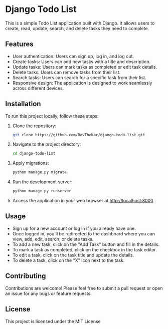 # Django Todo List

This is a simple Todo List application built with Django. It allows users to create, read, update, search, and delete tasks they need to complete.

## Features

- User authentication: Users can sign up, log in, and log out.
- Create tasks: Users can add new tasks with a title and description.
- Update tasks: Users can mark tasks as completed or edit task details.
- Delete tasks: Users can remove tasks from their list.
- Search tasks: Users can search for a specific task from their list.
- Responsive design: The application is designed to work seamlessly across different devices.

## Installation

To run this project locally, follow these steps:

1. Clone the repository:

   ```bash
   git clone https://github.com/DevTheKar/django-todo-list.git
   ```

2. Navigate to the project directory:

   ```bash
   cd django-todo-list
   ```

3. Apply migrations:

   ```bash
   python manage.py migrate
   ```

4. Run the development server:

   ```bash
   python manage.py runserver
   ```

5. Access the application in your web browser at [http://localhost:8000](http://localhost:8000).

## Usage

- Sign up for a new account or log in if you already have one.
- Once logged in, you'll be redirected to the dashboard where you can view, add, edit, search, or delete tasks.
- To add a new task, click on the "Add Task" button and fill in the details.
- To mark a task as completed, click on the checkbox in the task editor.
- To edit a task, click on the task title and update the details.
- To delete a task, click on the "X" icon next to the task.

## Contributing

Contributions are welcome! Please feel free to submit a pull request or open an issue for any bugs or feature requests.

## License

This project is licensed under the MIT License
